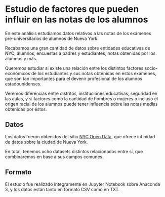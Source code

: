 # Estudio de factores que pueden influir en las notas de los alumnos
En este análisis estudiamos datos relativos a las notas de los exámenes pre-universitarios de alumnos de Nueva York.

Recabamos una gran cantidad de datos sobre entidades educativas de NYC, alumnos, encuestas a padres y estudiantes, notas obtenidas por los alumnos y más.

Queremos estudiar si existe una relación entre los distintos factores socio-económicos de los estudiantes y sus notas obtenidas en estos exámenes, que son tan importantes para el devenir profesional de los alumnos estadounidenses.

Veremos diferencias entre distritos, instituciones educativas, seguridad en las aulas, y si factores como la cantidad de hombres o mujeres o incluso el origen racial de los alumnos puede tener influencia sobre las notas medias obtenidas por éstos.

## Datos
Los datos fueron obtenidos del sitio [NYC Open Data](https://opendata.cityofnewyork.us/), que ofrece infinidad de datos sobre la ciudad de Nueva York.

En total, tenemos ocho datasets distintos relacionados entre sí, que combinaremos en base a sus campos comunes.

## Formato
El estudio fue realizado íntegramente en Jupyter Notebook sobre Anaconda 3, y los datos están tanto en formato CSV como en TXT.

